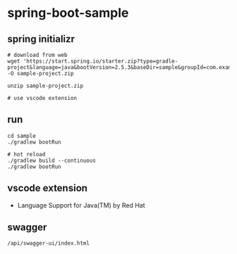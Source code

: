 # spring-boot-sample

## spring initializr
```
# download from web
wget 'https://start.spring.io/starter.zip?type=gradle-project&language=java&bootVersion=2.5.3&baseDir=sample&groupId=com.example&artifactId=sample&name=sample&description=Demo%20project%20for%20Spring%20Boot&packageName=com.example.sample&packaging=jar&javaVersion=11&dependencies=web,lombok,mybatis,validation,quartz,actuator' -O sample-project.zip

unzip sample-project.zip

# use vscode extension
```

## run
```
cd sample
./gradlew bootRun

# hot reload
./gradlew build --continuous
./gradlew bootRun
```

## vscode extension
+ Language Support for Java(TM) by Red Hat

## swagger
```
/api/swagger-ui/index.html
```
